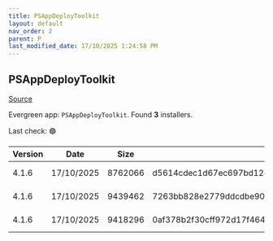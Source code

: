 ```yaml
---
title: PSAppDeployToolkit
layout: default
nav_order: 2
parent: P
last_modified_date: 17/10/2025 1:24:58 PM
---
```


## PSAppDeployToolkit

[Source](https://psappdeploytoolkit.com/)

Evergreen app: `PSAppDeployToolkit`. Found **3** installers.

Last check: 🟢

| Version | Date       | Size    | Sha256                                                           | Architecture | InstallerType | Type | URI                                                                                                                                                                                                                                        |
| ------- | ---------- | ------- | ---------------------------------------------------------------- | ------------ | ------------- | ---- | ------------------------------------------------------------------------------------------------------------------------------------------------------------------------------------------------------------------------------------------ |
| 4.1.6   | 17/10/2025 | 8762066 | d5614cdec1d67ec697bd12ed6da934b90f66e167fc91116e35a6e051b3167528 | x86          | Default       | zip  | [https://github.com/PSAppDeployToolkit/PSAppDeployToolkit/releases/download/4.1.6/PSAppDeployToolkit_ModuleOnly.zip](https://github.com/PSAppDeployToolkit/PSAppDeployToolkit/releases/download/4.1.6/PSAppDeployToolkit_ModuleOnly.zip)   |
| 4.1.6   | 17/10/2025 | 9439462 | 7263bb828e2779ddcdbe90a39028222419ed2d5358b33db4c676b5eb114a60e4 | x86          | Default       | zip  | [https://github.com/PSAppDeployToolkit/PSAppDeployToolkit/releases/download/4.1.6/PSAppDeployToolkit_Template_v3.zip](https://github.com/PSAppDeployToolkit/PSAppDeployToolkit/releases/download/4.1.6/PSAppDeployToolkit_Template_v3.zip) |
| 4.1.6   | 17/10/2025 | 9418296 | 0af378b2f30cff972d17f4647b5080608ccbe4e802104e82ba1eb50077339a34 | x86          | Default       | zip  | [https://github.com/PSAppDeployToolkit/PSAppDeployToolkit/releases/download/4.1.6/PSAppDeployToolkit_Template_v4.zip](https://github.com/PSAppDeployToolkit/PSAppDeployToolkit/releases/download/4.1.6/PSAppDeployToolkit_Template_v4.zip) |
